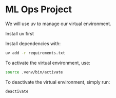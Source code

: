 # ML Ops Project

We will use uv to manage our virtual environment.

Install uv first 


Install dependencies with:
```bash
uv add -r requirements.txt
```

To activate the virtual environment, use:
```bash
source .venv/bin/activate
```

To deactivate the virtual environment, simply run:
```bash
deactivate
```

